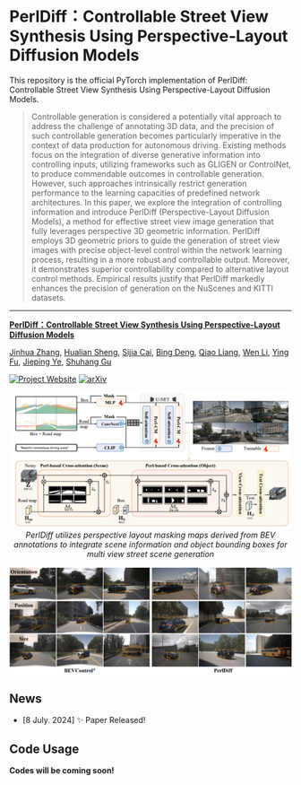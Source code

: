 # PerlDiff：Controllable Street View Synthesis Using Perspective-Layout Diffusion Models
This repository is the official PyTorch implementation of PerlDiff: Controllable Street View Synthesis Using Perspective-Layout Diffusion Models.

> Controllable generation is considered a potentially vital approach to address the challenge of annotating 3D data, and the precision of such controllable generation becomes particularly imperative in the context of data production for autonomous driving. Existing methods focus on the integration of diverse generative information into controlling inputs, utilizing frameworks such as GLIGEN or ControlNet, to produce commendable outcomes in controllable generation. However, such approaches intrinsically restrict generation performance to the learning capacities of predefined network architectures. In this paper, we explore the integration of controlling information and introduce PerlDiff (Perspective-Layout Diffusion Models), a method for effective street view image generation that fully leverages perspective 3D geometric information. PerlDiff employs 3D geometric priors to guide the generation of street view images with precise object-level control within the network learning process, resulting in a more robust and controllable output. Moreover, it demonstrates superior controllability compared to alternative layout control methods. Empirical results justify that PerlDiff markedly enhances the precision of generation on the NuScenes and KITTI datasets.

---

**[PerlDiff：Controllable Street View Synthesis Using Perspective-Layout Diffusion Models](https://arxiv.org/abs/2407.06109)**

[Jinhua Zhang](https://nuanbaobao.github.io/), [Hualian Sheng](https://scholar.google.com/citations?user=73JaDUQAAAAJ&hl=zh-CN&oi=sra), [Sijia Cai](https://scholar.google.com/citations?user=LMVeRVAAAAAJ&hl=zh-CN&oi=sra), [Bing Deng](https://scholar.google.com/citations?user=VQp_ye4AAAAJ&hl=zh-CN&oi=sra), [Qiao Liang](https://scholar.google.com/citations?user=-Hv_dPkAAAAJ&hl=zh-CN), [Wen Li](https://scholar.google.com/citations?user=yjG4Eg4AAAAJ&hl=zh-CN), [Ying Fu](https://scholar.google.com/citations?user=PE4xMlkAAAAJ&hl=zh-CN), [Jieping Ye](https://scholar.google.com/citations?user=T9AzhwcAAAAJ&hl=zh-CN), [Shuhang Gu](https://scholar.google.com/citations?user=-kSTt40AAAAJ&hl=zh-CN)

[![Project Website](https://img.shields.io/badge/Project-Website-orange)](https://perldiff.github.io/)
[![arXiv](https://img.shields.io/badge/arXiv-2407.06109-b31b1b.svg)](https://arxiv.org/pdf/2407.06109)

<p align="center">
<img src="assert/img/perldiff.png" width="1080px"/>  
<br>
<em>PerlDiff utilizes perspective layout masking maps derived from BEV annotations to integrate scene information and object bounding boxes for multi view street scene generation</em>
</p>
<p align="center">
<img src="assert/img/intro.png" width="1080px"/>  
<br>
</p>

## News
- [8 July. 2024] ✨  Paper Released!

## Code Usage
**Codes will be coming soon!**
